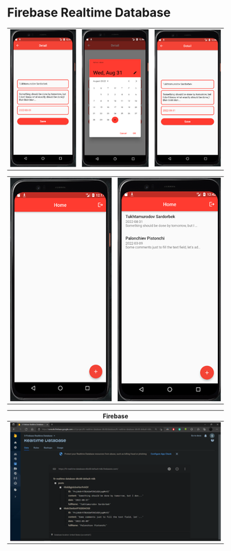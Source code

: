 # Firebase Realtime Database

| | | |
|----------------|:----------------:|:----------------:|
| ![Detail Page](assets/readme/img.png) | ![Detail Page](assets/readme/img_1.png) | ![Detail Page](assets/readme/img_2.png) |

| | |
|----------------|:----------------:|
| ![Detail Page](assets/readme/img_4.png) | ![Detail Page](assets/readme/img_5.png) |

| Firebase |
|----------------|
| ![Firebase Console](assets/readme/img_3.png) |
